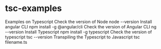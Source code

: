 # tsc-examples
Examples on Typescript
Check the version of Node
   node --version
Install angular CLI
   npm install -g @angular/cli
Check the version of Angular CLI
  ng --version
Install Typescript
  npm install -g typescript
Check the version of typescript
  tsc --version
Transpiling the Typescript to Javascript
  tsc filename.ts
